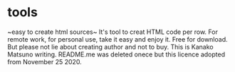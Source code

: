 # tools
~easy to create html sources~
It's tool to creat HTML code per row.
For remote work, for personal use, take it easy and enjoy it.
Free for download. But please not lie about creating author and not to buy.
This is Kanako Matsuno writing.
README.me was deleted onece but this licence adopted from November 25 2020.
